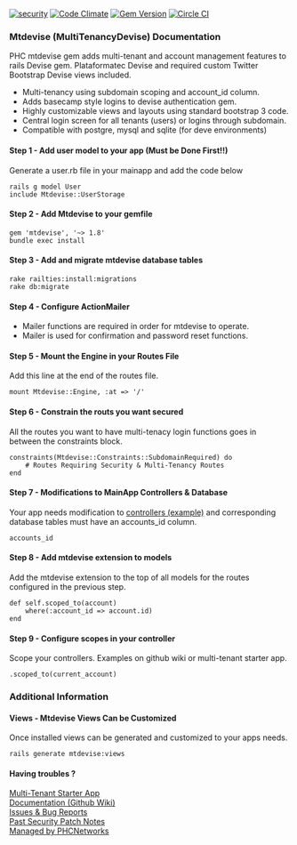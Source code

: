 [![security](https://hakiri.io/github/PHCNetworks/multi-tenancy-devise/master.svg)](https://hakiri.io/github/PHCNetworks/multi-tenancy-devise/master)
[![Code Climate](https://codeclimate.com/github/PHCNetworks/multi-tenancy-devise/badges/gpa.svg)](https://codeclimate.com/github/PHCNetworks/multi-tenancy-devise)
[![Gem Version](https://badge.fury.io/rb/mtdevise.svg)](https://badge.fury.io/rb/mtdevise)
[![Circle CI](https://circleci.com/gh/PHCNetworks/multi-tenancy-devise/tree/master.svg?style=svg)](https://circleci.com/gh/PHCNetworks/multi-tenancy-devise/tree/master)

### Mtdevise (MultiTenancyDevise) Documentation
PHC mtdevise gem adds multi-tenant and account management features to rails Devise gem. Plataformatec Devise and required custom Twitter Bootstrap Devise views included.  

* Multi-tenancy using subdomain scoping and account_id column.
* Adds basecamp style logins to devise authentication gem.  
* Highly customizable views and layouts using standard bootstrap 3 code.  
* Central login screen for all tenants (users) or logins through subdomain.  
* Compatible with postgre, mysql and sqlite (for deve environments)  

#### Step 1 - Add user model to your app (Must be Done First!!)
Generate a user.rb file in your mainapp and add the code below 

	rails g model User  
	include Mtdevise::UserStorage  
  
#### Step 2 - Add Mtdevise to your gemfile
	gem 'mtdevise', '~> 1.8'
	bundle exec install  

#### Step 3 - Add and migrate mtdevise database tables
	rake railties:install:migrations  
	rake db:migrate  
  
#### Step 4 - Configure ActionMailer
+ Mailer functions are required in order for mtdevise to operate.
+ Mailer is used for confirmation and password reset functions.

#### Step 5 - Mount the Engine in your Routes File
Add this line at the end of the routes file.  
  
	mount Mtdevise::Engine, :at => '/'

#### Step 6 - Constrain the routs you want secured
All the routes you want to have multi-tenacy login functions goes in between the constraints block.

	constraints(Mtdevise::Constraints::SubdomainRequired) do  
		# Routes Requiring Security & Multi-Tenancy Routes    
	end  
  
#### Step 7 - Modifications to MainApp Controllers & Database  
Your app needs modification to [controllers (example)](https://github.com/PHCNetworks/multi-tenancy-devise/wiki/Scoped-Controller-Example) and corresponding database tables must have an accounts_id column.  
  
	accounts_id  
  
#### Step 8 - Add mtdevise extension to models  
Add the mtdevise extension to the top of all models for the routes configured in the previous step.  
  
	def self.scoped_to(account)  
		where(:account_id => account.id)  
	end  
  
#### Step 9 - Configure scopes in your controller
Scope your controllers. Examples on github wiki or multi-tenant starter app.

	.scoped_to(current_account)  
  
### Additional Information  
  
#### Views - Mtdevise Views Can be Customized  
Once installed views can be generated and customized to your apps needs.  
  
    rails generate mtdevise:views  
  
#### Having troubles ?  
[Multi-Tenant Starter App](https://github.com/PHCNetworks/multi-tenancy-starter-devise)  
[Documentation (Github Wiki)](https://github.com/PHCNetworks/multi-tenancy-devise/wiki)  
[Issues & Bug Reports](https://github.com/PHCNetworks/multi-tenancy-devise/issues)  
[Past Security Patch Notes](https://github.com/PHCNetworks/multi-tenancy-devise/wiki/Critical-Security-Updates)  
[Managed by PHCNetworks](http://phcnetworks.net)  
